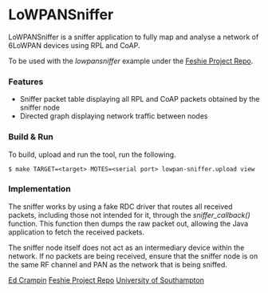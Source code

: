 # LoWPANSniffer

LoWPANSniffer is a sniffer application to fully map and analyse a network of 6LoWPAN devices using RPL and CoAP.

To be used with the *lowpansniffer* example under the [Feshie Project Repo](http://github.com/feshie/contiki).

### Features

* Sniffer packet table displaying all RPL and CoAP packets obtained by the sniffer node
* Directed graph displaying network traffic between nodes

### Build & Run
To build, upload and run the tool, run the following.
```
$ make TARGET=<target> MOTES=<serial port> lowpan-sniffer.upload view
```

### Implementation
The sniffer works by using a fake RDC driver that routes all received packets, including those not intended for it, through the *sniffer_callback()* function. This function then dumps the raw packet out, allowing the Java application to fetch the received packets.

The sniffer node itself does not act as an intermediary device within the network. If no packets are being received, ensure that the sniffer node is on the same RF channel and PAN as the network that is being sniffed.

[Ed Crampin](http://edcrampin.co.uk)
[Feshie Project Repo](http://github.com/feshie)
[University of Southampton](http://soton.ac.uk)
